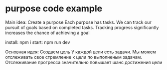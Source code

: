 # purpose code example

Main idea:
Create a purpose
Each purpose has tasks. We can track our pursuit of goals based on completed tasks.
Tracking progress significantly increases the chance of achieving a goal

install: npm i
start: npm run dev

Основная идея:
Создаем цель
У каждой цели есть задачи. Мы можем отслеживать свое стремление к цели по выполненым задачам.
Отслеживание прогресса значительно повышает шанс достижения цели
